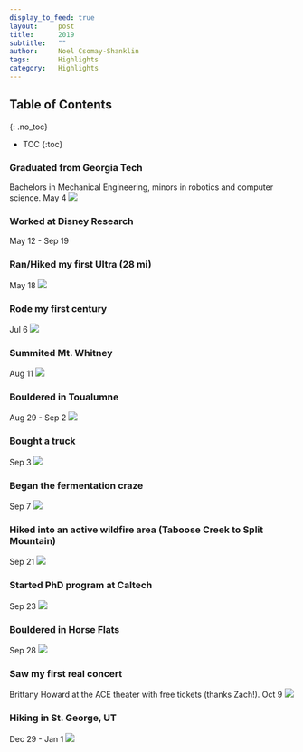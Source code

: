 ```yaml
---
display_to_feed: true
layout:     post
title:      2019
subtitle:   "" 
author:     Noel Csomay-Shanklin
tags:       Highlights
category:   Highlights
---
```

## Table of Contents
{: .no_toc}
* TOC
{:toc}

### Graduated from Georgia Tech
Bachelors in Mechanical Engineering, minors in robotics and computer science. May 4
<img src = "https://lh3.googleusercontent.com/C77OS07wCOlEg0_iWr2AmTF8KIbo4QOUSpdYhjh9NruN5MGDac-VFjgV7YRqgumMH3tU6TDHtZtdaCNiOTEX4A6Nf_EQLs54zeAAD-HVG60opqyyvWmTkDnbgv10wb6V9o19oMmjSKc"/>
### Worked at Disney Research
May 12 - Sep 19
### Ran/Hiked my first Ultra (28 mi)
May 18
<img src = "https://lh3.googleusercontent.com/bh-u5q03AJuuS4ylgz3c7VkGimVHuWoqxpkkDlG23INy41_9IvRDeaN1oBvBMVrAI2rRxL-uVAQrK21KG5N5tLTjDgyRz4nX7s7zjhec-IEaJ1BjvqDub8iMthmzng0UiALRlLwZsLw"  />
### Rode my first century
Jul 6
<img src = "https://lh3.googleusercontent.com/uDO8azK54fzWAuUAoTi8GMOPD0kylGXRCZOL43lOoKgCNHMz5qfReMXoULIJkISdOWVhMjbIHy9ZOTOG7q20AVeNwAozy_zpX5ljXH0ORwZFhm0-ocIV6cYBOn6r0tmOwLhIqdQKeNg"/>
### Summited Mt. Whitney
Aug 11
<img src = "https://lh3.googleusercontent.com/BTtC3i6kOxlltpp1AsqcknlQKkB1mYziCsxpCDaVnQREibtoW5VS3JQMrzNDxVGl9TkF8e0_Py2MnlMSV5R0h0lQBHBkd4dU8zaGzy82A4NDPO7k8JHAedGIdjCg2uX_YfkJwgdTfeA" />
### Bouldered in Toualumne 
Aug 29 - Sep 2
<img src = "https://lh3.googleusercontent.com/7Uc5Kroc1l0XwYRRKGFzaUmaFzkOfEFloY0JMckuZHeHPUZsU3nm6wzKVoowwJV2qTV6sT369KxfKx26xSVqb1SHGXynkX8JISBeVnd_yDKtkT4iZf-3DFIY9UVKzpWo8cReYYh495s" />
### Bought a truck
Sep 3
<img src = "https://lh3.googleusercontent.com/TPxmS97NnKpdOh74BhRn0uckjd2ImT3wav5yPfeNNdqZ7GHsKcn5oVbUAFIQcFBLugnc0Kw2ZRdXlZha8MheohFZwMBCbDCa0SWl5vORwijHDJjawRdfI75DO9CUOD55jvIVwB82pRw" />
### Began the fermentation craze
Sep 7
<img src = "https://lh3.googleusercontent.com/rLBmGBkcoyvFHj33gDERVOFcQijovnlCTiOHy6-sH8-ehb8zLrgnwz1OmaV45uiN6N8udQC7ptrWse2OP58dH3Wvsxwcq6U9M2Bct-8z-14efsU040mx29akzPpVozedSr0vCSkvxMI" />
### Hiked into an active wildfire area (Taboose Creek to Split Mountain)
Sep 21
<img src = "https://lh3.googleusercontent.com/pY97aFncLXUr6TeMs_JCJ1pwPaaa5hiEkTyzN16BsKUcrdGaDVb7-9Lxe1BjxeyBbYq8UoqsZim9UPWLdrpNOHOt_fDZKgXT58Zm2i0nAV0xP53zYvLWDh02lfu63BOqKKb0X3IhnWE" />
### Started PhD program at Caltech
Sep 23
<img src = "https://lh3.googleusercontent.com/Mw5bBEX4r9W-PZrEvZJp43FUGI09H7rrutYeRTIlQBjPilEEJ715UE-dylNzWUsrPKF5oXFGo-AxGx8JnLWNCl6uJRppGTmdIzdGJwShiojJAJa1mG1hYgcSQIKToYQeCYzJgQnbSjs" />
### Bouldered in Horse Flats
Sep 28
<img src = "https://lh3.googleusercontent.com/j1WTsH_b4FgWuGlza8gLFbeapZgWzhRYBdyfKClX5eiR2Js01DA_zuXu5tct2CBQKhMA9asObuaxnO0xv7sfkReu0o9gavUp90ROkMaTvz7pyMNjMgUEen4TG84yFQCTH77yQ_NJR_4"  />
### Saw my first real concert
Brittany Howard at the ACE theater with free tickets (thanks Zach!). Oct 9
<img src = "https://lh3.googleusercontent.com/QTLCuRj4sFLhrQr2e9st0LF8PXctLZvnpMbKChm-L5cxZKgjfjYmwlf5XCcVXvupklBug1lhmVF2hZhZPs_2SNf64D1GxwQrGfgK_ad9gbLW6RsBWKNY4AK7-32NFzyfdffPJJj3c-k"/>
### Hiking in St. George, UT
Dec 29 - Jan 1
<img src = "https://lh3.googleusercontent.com/hdM7XRwkM_zyApJZCNSQrLSdJXUnwxAfGf0yGyCJ60pL9dmLt5YYEKCnuAyzUUWc7S-0iT8_8lBi5gIFpVTXc_tV-cc4AktU0e53FM5kGxZz583GgHCNwwTRomij05DtSchRUfIGeFw" />

